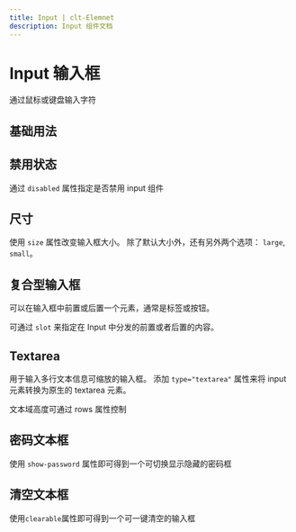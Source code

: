 ```yaml
---
title: Input | clt-Elemnet
description: Input 组件文档
---
```


# Input 输入框
通过鼠标或键盘输入字符

## 基础用法
<preview path="../demo/Input/Basic.vue" title="基础用法" ></preview>

## 禁用状态
通过 `disabled` 属性指定是否禁用 input 组件
<preview path="../demo/Input/Disable.vue" title="禁用文本框" description="Input 禁用文本框"></preview>

## 尺寸
使用 `size` 属性改变输入框大小。 除了默认大小外，还有另外两个选项： `large`, `small`。
<preview path="../demo/Input/Size.vue" title="不同尺寸文本框" description="不同尺寸文本框"></preview>

## 复合型输入框
可以在输入框中前置或后置一个元素，通常是标签或按钮。

可通过 `slot` 来指定在 Input 中分发的前置或者后置的内容。

<preview path="../demo/Input/Combo.vue" title="复合型输入框" description="Input 复合型输入框"></preview>

## Textarea
用于输入多行文本信息可缩放的输入框。 添加 `type="textarea"` 属性来将 input 元素转换为原生的 textarea 元素。

文本域高度可通过 rows 属性控制
<preview path="../demo/Input/Textarea.vue" title="Textarea" description="Textarea"></preview>

## 密码文本框
使用 `show-password` 属性即可得到一个可切换显示隐藏的密码框
<preview path="../demo/Input/Password.vue" title="密码文本框" description="Input 密码文本框"></preview>

## 清空文本框
使用`clearable`属性即可得到一个可一键清空的输入框

<preview path="../demo/Input/Clear.vue" title="清空文本框" description="Input 清空文本框"></preview>